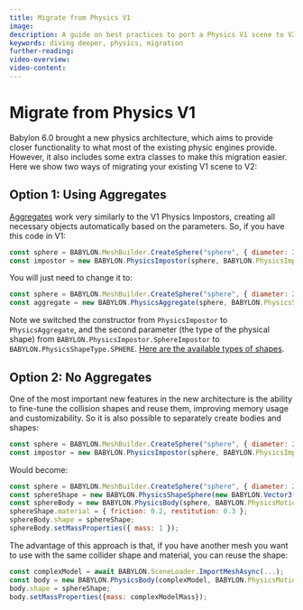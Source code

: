 ```yaml
---
title: Migrate from Physics V1
image:
description: A guide on best practices to port a Physics V1 scene to V2
keywords: diving deeper, physics, migration
further-reading:
video-overview:
video-content:
---
```


# Migrate from Physics V1

Babylon 6.0 brought a new physics architecture, which aims to provide closer functionality to what most of the existing physic engines provide. However, it also includes some extra classes to make this migration easier. Here we show two ways of migrating your existing V1 scene to V2:

## Option 1: Using Aggregates

[Aggregates](/features/featuresDeepDive/physics/aggregates) work very similarly to the V1 Physics Impostors, creating all necessary objects automatically based on the parameters. So, if you have this code in V1:

```javascript
const sphere = BABYLON.MeshBuilder.CreateSphere("sphere", { diameter: 2, segments: 32 }, scene);
const impostor = new BABYLON.PhysicsImpostor(sphere, BABYLON.PhysicsImpostor.SphereImpostor, { mass: 1, friction: 0.2, restitution: 0.3 }, scene);
```

You will just need to change it to:

```javascript
const sphere = BABYLON.MeshBuilder.CreateSphere("sphere", { diameter: 2, segments: 32 }, scene);
const aggregate = new BABYLON.PhysicsAggregate(sphere, BABYLON.PhysicsShapeType.SPHERE, { mass: 1, friction: 0.2, restitution: 0.3 }, scene);
```

Note we switched the constructor from `PhysicsImpostor` to `PhysicsAggregate`, and the second parameter (the type of the physical shape) from `BABYLON.PhysicsImpostor.SphereImpostor` to `BABYLON.PhysicsShapeType.SPHERE`. [Here are the available types of shapes](/features/featuresDeepDive/physics/rigidBodies#shape).

## Option 2: No Aggregates

One of the most important new features in the new architecture is the ability to fine-tune the collision shapes and reuse them, improving memory usage and customizability. So it is also possible to separately create bodies and shapes:

```javascript
const sphere = BABYLON.MeshBuilder.CreateSphere("sphere", { diameter: 2, segments: 32 }, scene);
const impostor = new BABYLON.PhysicsImpostor(sphere, BABYLON.PhysicsImpostor.SphereImpostor, { mass: 1, friction: 0.2, restitution: 0.3 }, scene);
```

Would become:

```javascript
const sphere = BABYLON.MeshBuilder.CreateSphere("sphere", { diameter: 2, segments: 32 }, scene);
const sphereShape = new BABYLON.PhysicsShapeSphere(new BABYLON.Vector3(0, 0, 0), 1, scene);
const sphereBody = new BABYLON.PhysicsBody(sphere, BABYLON.PhysicsMotionType.DYNAMIC, scene);
sphereShape.material = { friction: 0.2, restitution: 0.3 };
sphereBody.shape = sphereShape;
sphereBody.setMassProperties({ mass: 1 });
```

The advantage of this approach is that, if you have another mesh you want to use with the same collider shape and material, you can reuse the shape:

```javascript
const complexModel = await BABYLON.SceneLoader.ImportMeshAsync(...);
const body = new BABYLON.PhysicsBody(complexModel, BABYLON.PhysicsMotionType.DYNAMIC, scene);
body.shape = sphereShape;
body.setMassProperties({mass: complexModelMass});
```

<Playground id="#Q6TJRN#2" title="Shapes test" description="Use all available shapes with or without aggregates."/>
